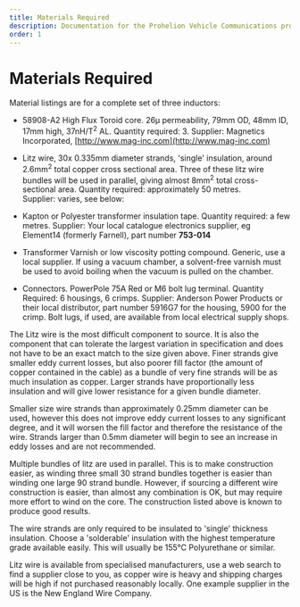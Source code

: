```yaml
---
title: Materials Required
description: Documentation for the Prohelion Vehicle Communications protocol
order: 1
---
```


# Materials Required

Material listings are for a complete set of three inductors:

*   58908-A2 High Flux Toroid core.  26µ permeability, 79mm OD, 48mm ID, 17mm high, 37nH/T<sup>2</sup> AL.  Quantity required: 3.  Supplier: Magnetics Incorporated, [http://www.mag-inc.com](http://www.mag-inc.com)

*   Litz wire, 30x 0.335mm diameter strands, 'single' insulation, around 2.6mm<sup>2</sup> total copper cross sectional area.  Three of these litz wire bundles will be used in parallel, giving almost 8mm<sup>2</sup> total cross-sectional area.  Quantity required: approximately 50 metres.  
Supplier: varies, see below:

*   Kapton or Polyester transformer insulation tape.  Quantity required: a few metres.  Supplier: Your local catalogue electronics supplier, eg Element14 (formerly Farnell), part number <strong>753-014</strong>

*   Transformer Varnish or low viscosity potting compound.  Generic, use a local supplier.  If using a vacuum chamber, a solvent-free varnish must be used to avoid boiling when the vacuum is pulled on the chamber.

*   Connectors.  PowerPole 75A Red or M6 bolt lug terminal.  Quantity Required: 6 housings, 6 crimps.  Supplier: Anderson Power Products or their local distributor, part number 5916G7 for the housing, 5900 for the crimp.  Bolt lugs, if used,  are available from local electrical supply shops.

The Litz wire is the most difficult component to source.  It is also the component that can tolerate the largest variation in specification and does not have to be an exact match to the size given above.  Finer strands give smaller eddy current losses, but also poorer fill factor (the amount of copper contained in the cable) as a bundle of very fine strands will be as much insulation as copper.  Larger strands have proportionally less insulation and will give lower resistance for a given bundle diameter.  

Smaller size wire strands than approximately 0.25mm diameter can be used, however this does not improve eddy current losses to any significant degree, and it will worsen the fill factor and therefore the resistance of the wire.  Strands larger than 0.5mm diameter will begin to see an increase in eddy losses and are not recommended.

Multiple bundles of litz are used in parallel.  This is to make construction easier, as winding three small 30 strand bundles together is easier than winding one large 90 strand bundle.  However, if sourcing a different wire construction is easier, than almost any combination is OK, but may require more effort to wind on the core.  The construction listed above is known to produce good results.  

The wire strands are only required to be insulated to 'single' thickness insulation.  Choose a 'solderable' insulation with the highest temperature grade available easily.  This will usually be 155°C Polyurethane or similar.

Litz wire is available from specialised manufacturers, use a web search to find a supplier close to you, as copper wire is heavy and shipping charges will be high if not purchased reasonably locally.  One example supplier in the US is the New England Wire Company.

